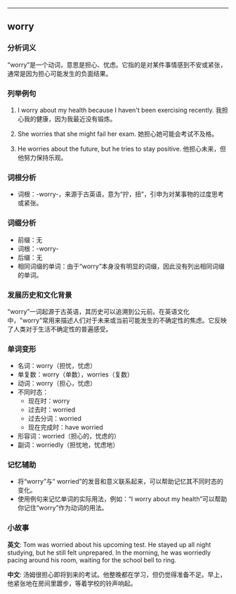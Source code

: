 
---------------
## worry
### 分析词义
“worry”是一个动词，意思是担心、忧虑。它指的是对某件事情感到不安或紧张，通常是因为担心可能发生的负面结果。

### 列举例句
1. I worry about my health because I haven't been exercising recently.
   我担心我的健康，因为我最近没有锻炼。

2. She worries that she might fail her exam.
   她担心她可能会考试不及格。

3. He worries about the future, but he tries to stay positive.
   他担心未来，但他努力保持乐观。

### 词根分析
- 词根：-worry-，来源于古英语，意为“拧，扭”，引申为对某事物的过度思考或紧张。

### 词缀分析
- 前缀：无
- 词根：-worry-
- 后缀：无
- 相同词缀的单词：由于“worry”本身没有明显的词缀，因此没有列出相同词缀的单词。

### 发展历史和文化背景
“worry”一词起源于古英语，其历史可以追溯到公元前。在英语文化中，"worry"常用来描述人们对于未来或当前可能发生的不确定性的焦虑。它反映了人类对于生活不确定性的普遍感受。

### 单词变形
- 名词：worry（担忧，忧虑）
- 单复数：worry（单数），worries（复数）
- 动词：worry（担心，忧虑）
- 不同时态：
  - 现在时：worry
  - 过去时：worried
  - 过去分词：worried
  - 现在完成时：have worried
- 形容词：worried（担心的，忧虑的）
- 副词：worriedly（担忧地，忧虑地）

### 记忆辅助
- 将“worry”与“ worried”的发音和意义联系起来，可以帮助记忆其不同时态的变化。
- 使用例句来记忆单词的实际用法，例如：“I worry about my health”可以帮助你记住“worry”作为动词的用法。

### 小故事
**英文**:
Tom was worried about his upcoming test. He stayed up all night studying, but he still felt unprepared. In the morning, he was worriedly pacing around his room, waiting for the school bell to ring.

**中文**:
汤姆很担心即将到来的考试。他整晚都在学习，但仍觉得准备不足。早上，他紧张地在房间里踱步，等着学校的铃声响起。

